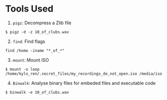 # Tools Used
  1. `pigz`: Decompress a Zlib file
  
  ```
  $ pigz -d -z 10_of_clubs.wav
  ```
  2. `find`: Find flags
  
  ```
  find /home -iname "*_of_*"
  ```
  3. `mount`: Mount ISO
  
  ```
  $ mount -o loop /home/kylo_ren/.secret_files/my_recordings_do_not_open.iso /media/iso
  ```
  4. `Binwalk`: Analyse binary files for embeded files and executable code
  
  ```
  $ binwalk -e 10_of_clubs.wav
  ```
